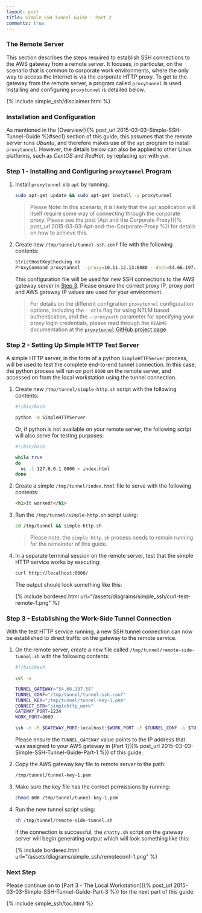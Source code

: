 ```yaml
---
layout: post
title: Simple SSH Tunnel Guide - Part 2
comments: true
---
```



### The Remote Server

This section describes the steps required to establish SSH connections to the AWS gateway from a remote server. It focuses, in particular, on the scenario that is common to corporate work environments, where the only way to access the Internet is via the corporate HTTP proxy. To get to the gateway from the remote server, a program called `proxytunnel` is used. Installing and configuring `proxytunnel` is detailed below.


{% include simple_ssh/disclaimer.html %}


<a name="sec1"></a>
### Installation and Configuration

As mentioned in the [Overview]({% post_url 2015-03-03-Simple-SSH-Tunnel-Guide %}#sec1) section of this guide, this assumes that the remote server runs _Ubuntu_, and therefore makes use of the `apt` program to install `proxytunnel`. However, the details below can also be applied to other Linux platforms, such as _CentOS_ and _RedHat_, by replacing `apt` with `yum`. 


<a name="step1"></a>
### Step 1 - Installing and Configuring `proxytunnel` Program

1. Install `proxytunnel` via `apt` by running:

    ```bash
    sudo apt-get update && sudo apt-get install -y proxytunnel
    ```

    > Please Note:
    > In this scenario, it is likely that the `apt` application will itself require some way of connecting through the corporate proxy. Please see the post [Apt and the Corporate Proxy]({% post_url 2015-03-03-Apt-and-the-Corporate-Proxy %}) for details on how to achieve this.

2. Create new `/tmp/tunnel/tunnel-ssh.conf` file with the following contents:

    ```bash
    StrictHostKeyChecking no
    ProxyCommand proxytunnel --proxy=10.11.12.13:8080 --dest=54.66.197.58:443
    ```

    This configuration file will be used for new SSH connections to the AWS gateway server in [Step 3](#step3). Please ensure the correct proxy IP, proxy port and AWS gateway IP values are used for your environment.

    > For details on the different configration `proxytunnel` configuration options, including the `--ntlm` flag for using NTLM based authentication, and the `--proxyauth` parameter for specifying your proxy login credentials, please read through the `README` documentation at the [`proxytunnel` GitHub project page](https://github.com/proxytunnel/proxytunnel).


<a name="step2"></a>
### Step 2 - Setting Up Simple HTTP Test Server

A simple HTTP server, in the form of a python `SimpleHTTPServer` process, will be used to test the complete end-to-end tunnel connection. In this case, the python process will run on port `8000` on the remote server, and accessed on from the local workstation using the tunnel connection. 

1. Create new `/tmp/tunnel/simple-http.sh` script with the following contents:

    ```bash
    #!/bin/bash

    python -m SimpleHTTPServer
    ```

    Or, if python is not available on your remote server, the following script will also serve for testing purposes:

    ```bash
    #!/bin/bash
    
    while true
    do
      nc -l 127.0.0.1 8000 < index.html
    done
    ```

2. Create a simple `/tmp/tunnel/index.html` file to serve with the following contents:

    ```html
    <h1>It worked!</h1>
    ```

3. Run the `/tmp/tunnel/simple-http.sh` script using:

    ```bash
    cd /tmp/tunnel && simple-http.sh
    ```

    > Please note: the `simple-http.sh` process needs to remain running for the remainder of this guide.


4. In a separate terminal session on the remote server, test that the simple HTTP service works by executing:

    ```bash
    curl http://localhost:8000/
    ```

    The output should look something like this:

    {% include bordered.html url="/assets/diagrams/simple_ssh/curl-test-remote-1.png" %}
    

<a name="step3"></a>
### Step 3 - Establishing the Work-Side Tunnel Connection

With the test HTTP service running, a new SSH tunnel connection can now be established to direct traffic on the gateway to the remote service.

1. On the remote server, create a new file called `/tmp/tunnel/remote-side-tunnel.sh` with the following contents:

    ```bash
    #!/bin/bash

    set -e

    TUNNEL_GATEWAY="54.66.197.58"
    TUNNEL_CONF="/tmp/tunnel/tunnel-ssh.conf"
    TUNNEL_KEY="/tmp/tunnel/tunnel-key-1.pem"
    CONNECT_STR="simplehttp_work"
    GATEWAY_PORT=1234
    WORK_PORT=8000

    ssh -n -R $GATEWAY_PORT:localhost:$WORK_PORT -F $TUNNEL_CONF -i $TUNNEL_KEY -l root $TUNNEL_GATEWAY ./chatty.sh $CONNECT_STR 
    ```

    Please ensure the `TUNNEL_GATEWAY` value points to the IP address that was assigned to your AWS gateway in [Part 1]({% post_url 2015-03-03-Simple-SSH-Tunnel-Guide-Part-1 %}) of this guide.

2. Copy the AWS gateway key file to remote server to the path:

    ```bash
    /tmp/tunnel/tunnel-key-1.pem
    ```

3. Make sure the key file has the correct permissions by running:

    ```bash
    chmod 600 /tmp/tunnel/tunnel-key-1.pem
    ```

4. Run the new tunnel script using:

    ```bash
    sh /tmp/tunnel/remote-side-tunnel.sh
    ```

    If the connection is successful, the `chatty.sh` script on the gateway server will begin generating output which will look something like this:

    {% include bordered.html url="/assets/diagrams/simple_ssh/remoteconf-1.png" %}


<a name="next"></a>
### Next Step

Please continue on to [Part 3 - The Local Workstation]({% post_url 2015-03-03-Simple-SSH-Tunnel-Guide-Part-3 %}) for the next part of this guide.


{% include simple_ssh/toc.html %}
